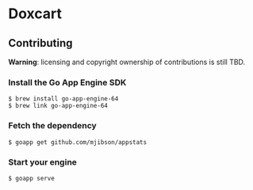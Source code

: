 # Doxcart

## Contributing

**Warning**: licensing and copyright ownership of contributions is still TBD.

### Install the Go App Engine SDK

    $ brew install go-app-engine-64
    $ brew link go-app-engine-64

### Fetch the dependency

    $ goapp get github.com/mjibson/appstats

### Start your engine

    $ goapp serve
